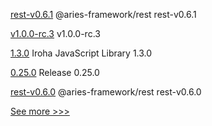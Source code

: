 
[rest-v0.6.1](https://github.com/hyperledger/aries-framework-javascript-ext/releases/tag/rest-v0.6.1) @aries-framework/rest rest-v0.6.1

[v1.0.0-rc.3](https://github.com/hyperledger/cactus/releases/tag/v1.0.0-rc.3) v1.0.0-rc.3

[1.3.0](https://github.com/hyperledger/iroha-javascript/releases/tag/1.3.0) Iroha JavaScript Library 1.3.0

[0.25.0](https://github.com/hyperledger/aries-vcx/releases/tag/0.25.0) Release 0.25.0

[rest-v0.6.0](https://github.com/hyperledger/aries-framework-javascript-ext/releases/tag/rest-v0.6.0) @aries-framework/rest rest-v0.6.0


[See more >>>](https://start-here.hyperledger.org/releases)
